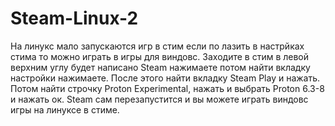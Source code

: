 # Steam-Linux-2
На линукс мало запускаются игр в стим если по лазить в настрйках стима то можно играть в игры для виндовс.
Заходите в стим в левой верхним углу будет написано Steam нажимаете потом найти вкладку настройки нажимаете.
После этого найти вкладку Steam Play и нажать.
Потом найти строчку Proton Experimental, нажать и выбрать Proton 6.3-8 и нажать ок.
 Steam сам перезапустится и вы можете играть виндовс игры на линуксе в стиме.
